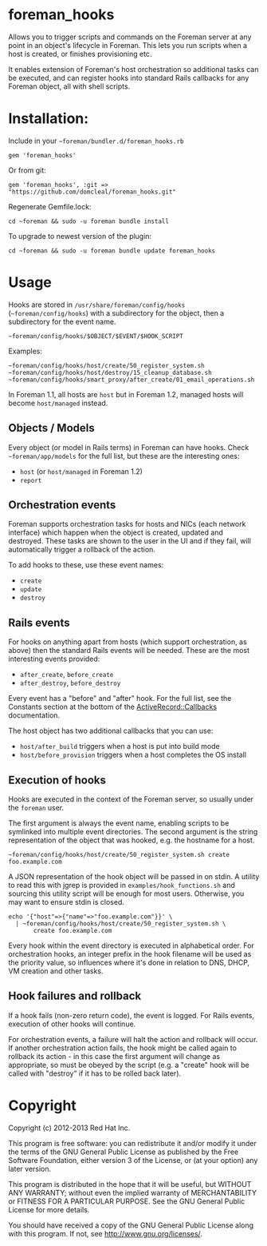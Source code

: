 # foreman_hooks

Allows you to trigger scripts and commands on the Foreman server at any point
in an object's lifecycle in Foreman.  This lets you run scripts when a host
is created, or finishes provisioning etc.

It enables extension of Foreman's host orchestration so additional tasks can
be executed, and can register hooks into standard Rails callbacks for any
Foreman object, all with shell scripts.

# Installation:

Include in your `~foreman/bundler.d/foreman_hooks.rb`

    gem 'foreman_hooks'

Or from git:

    gem 'foreman_hooks', :git => "https://github.com/domcleal/foreman_hooks.git"

Regenerate Gemfile.lock:

    cd ~foreman && sudo -u foreman bundle install

To upgrade to newest version of the plugin:

    cd ~foreman && sudo -u foreman bundle update foreman_hooks

# Usage

Hooks are stored in `/usr/share/foreman/config/hooks` (`~foreman/config/hooks`)
with a subdirectory for the object, then a subdirectory for the event name.

    ~foreman/config/hooks/$OBJECT/$EVENT/$HOOK_SCRIPT

Examples:

    ~foreman/config/hooks/host/create/50_register_system.sh
    ~foreman/config/hooks/host/destroy/15_cleanup_database.sh
    ~foreman/config/hooks/smart_proxy/after_create/01_email_operations.sh

In Foreman 1.1, all hosts are `host` but in Foreman 1.2, managed hosts will
become `host/managed` instead.

## Objects / Models

Every object (or model in Rails terms) in Foreman can have hooks.  Check
`~foreman/app/models` for the full list, but these are the interesting ones:

* `host` (or `host/managed` in Foreman 1.2)
* `report`

## Orchestration events

Foreman supports orchestration tasks for hosts and NICs (each network
interface) which happen when the object is created, updated and destroyed.
These tasks are shown to the user in the UI and if they fail, will
automatically trigger a rollback of the action.

To add hooks to these, use these event names:

* `create`
* `update`
* `destroy`

## Rails events

For hooks on anything apart from hosts (which support orchestration, as above)
then the standard Rails events will be needed.  These are the most interesting
events provided:

* `after_create`, `before_create`
* `after_destroy`, `before_destroy`

Every event has a "before" and "after" hook.  For the full list, see the
Constants section at the bottom of the
[ActiveRecord::Callbacks](http://api.rubyonrails.org/classes/ActiveRecord/Callbacks.html)
documentation.

The host object has two additional callbacks that you can use:

* `host/after_build` triggers when a host is put into build mode
* `host/before_provision` triggers when a host completes the OS install

## Execution of hooks

Hooks are executed in the context of the Foreman server, so usually under the
`foreman` user.

The first argument is always the event name, enabling scripts to be symlinked
into multiple event directories.  The second argument is the string
representation of the object that was hooked, e.g. the hostname for a host.

    ~foreman/config/hooks/host/create/50_register_system.sh create foo.example.com

A JSON representation of the hook object will be passed in on stdin.  A utility
to read this with jgrep is provided in `examples/hook_functions.sh` and
sourcing this utility script will be enough for most users.  Otherwise, you
may want to ensure stdin is closed.

    echo '{"host"=>{"name"=>"foo.example.com"}}' \
      | ~foreman/config/hooks/host/create/50_register_system.sh \
           create foo.example.com

Every hook within the event directory is executed in alphabetical order.  For
orchestration hooks, an integer prefix in the hook filename will be used as
the priority value, so influences where it's done in relation to DNS, DHCP, VM
creation and other tasks.

## Hook failures and rollback

If a hook fails (non-zero return code), the event is logged.  For Rails events,
execution of other hooks will continue.

For orchestration events, a failure will halt the action and rollback will
occur.  If another orchestration action fails, the hook might be called again
to rollback its action - in this case the first argument will change as
appropriate, so must be obeyed by the script (e.g. a "create" hook will be
called with "destroy" if it has to be rolled back later).

# Copyright

Copyright (c) 2012-2013 Red Hat Inc.

This program is free software: you can redistribute it and/or modify
it under the terms of the GNU General Public License as published by
the Free Software Foundation, either version 3 of the License, or
(at your option) any later version.

This program is distributed in the hope that it will be useful,
but WITHOUT ANY WARRANTY; without even the implied warranty of
MERCHANTABILITY or FITNESS FOR A PARTICULAR PURPOSE.  See the
GNU General Public License for more details.

You should have received a copy of the GNU General Public License
along with this program.  If not, see <http://www.gnu.org/licenses/>.
